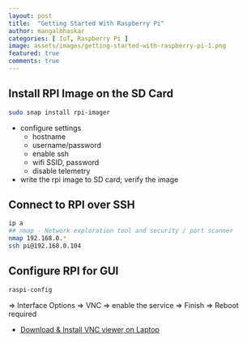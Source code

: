 ```yaml
---
layout: post
title:  "Getting Started With Raspberry Pi"
author: mangalbhaskar
categories: [ IoT, Raspberry Pi ]
image: assets/images/getting-started-with-raspberry-pi-1.png
featured: true
comments: true
---
```



## Install RPI Image on the SD Card

```bash
sudo snap install rpi-imager
```
* configure settings
    * hostname
    * username/password
    * enable ssh
    * wifi SSID, password
    * disable telemetry
* write the rpi image to SD card; verify the image


## Connect to RPI over SSH

```bash
ip a
## nmap - Network exploration tool and security / port scanner
nmap 192.168.0.*
ssh pi@192.168.0.104
```

## Configure RPI for GUI

```bash
raspi-config
```

=> Interface Options => VNC => enable the service => Finish => Reboot required

* [Download & Install VNC viewer on Laptop](https://www.realvnc.com/en/connect/download/viewer/#)
